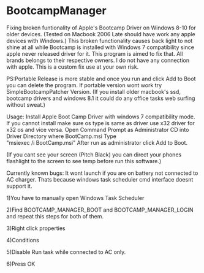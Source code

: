 # BootcampManager
Fixing broken funtionality of Apple's Bootcamp Driver on Windows 8-10 for older devices. (Tested on Macbook 2006 Late should have work any apple devices with Windows.) This broken functionality causes back light to not shine at all while Bootcamp is installed with Windows 7 compatibility since apple never released driver for it. This program is aimed to fix that. All brands belongs to their respective owners. I do not have any connection with apple. This is a custom fix use at your own risk. 

PS:Portable Release is more stable and once you run and click Add to Boot you can delete the program.
If portable version wont work try SimpleBootcampPatcher Version.
(If you install older macbook's ssd, bootcamp drivers and windows 8.1 it could do any office tasks web surfing without sweat.)

Usage:
Install Apple Boot Camp Driver with windows 7 compatibility mode.
If you cannot install make sure os type is same as driver use x32 driver for x32 os and vice versa. 
Open Command Prompt as Administrator
CD into Driver Directory where BootCamp.msi
Type  
"msiexec /i BootCamp.msi"
After run as administrator click Add to Boot.

(If you cant see your screen (Pitch Black) you can direct your phones flashlight to the screen to see temp before run this software.)

Currently known bugs: It wont launch if you are on battery not connected to AC charger. Thats because windows task scheduler cmd interface doesnt support it.
 
1)You have to manually open Windows Task Scheduler

2)Find BOOTCAMP_MANAGER_BOOT and BOOTCAMP_MANAGER_LOGIN and repeat this steps for both of them.

3)Right click properties

4)Conditions

5)Disable Run task while connected to AC only.

6)Press OK

